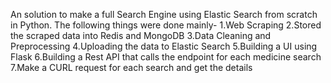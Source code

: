 An solution to make a full Search Engine using Elastic Search from scratch in Python.
The following things were done mainly-
1.Web Scraping
2.Stored the scraped data into Redis and MongoDB
3.Data Cleaning and Preprocessing
4.Uploading the data to Elastic Search
5.Building a UI using Flask
6.Building a Rest API that calls the endpoint for each medicine search
7.Make a CURL request for each search and get the details
